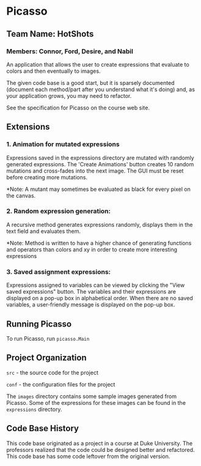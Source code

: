 # Picasso
## Team Name: HotShots
### Members: Connor, Ford, Desire, and Nabil

An application that allows the user to create expressions that
evaluate to colors and then eventually to images.

The given code base is a good start, but it is sparsely documented
(document each method/part after you understand what it's doing) and,
as your application grows, you may need to refactor.

See the specification for Picasso on the course web site.

## Extensions 

### 1.  Animation for mutated expressions
Expressions saved in the expressions directory are mutated with randomly generated expressions. The 'Create Animations' button creates 10 random mutations and cross-fades into the next image. The GUI must be reset before creating more mutations.

*Note: A mutant may sometimes be evaluated as black for every pixel on the canvas.

### 2. Random expression generation:

A recursive method generates expressions randomly, displays them in the text field and evaluates them.  

*Note: Method is written to have a higher chance of generating functions and operators than colors and xy in order to create more interesting expressions

### 3. Saved assignment expressions:
Expressions assigned to variables can be viewed by clicking the "View saved expressions" button. The variables and their expressions are displayed on a pop-up box in alphabetical order. When there are no saved variables, a user-friendly message is displayed on the pop-up box. 

## Running Picasso

To run Picasso, run `picasso.Main`

## Project Organization

`src` - the source code for the project

`conf` - the configuration files for the project

The `images` directory contains some sample images generated from Picasso.  Some of the expressions for these images can be found in the `expressions` directory.

## Code Base History

This code base originated as a project in a course at Duke University.  The professors realized that the code could be designed better and refactored.  This code base has some code leftover from the original version.
